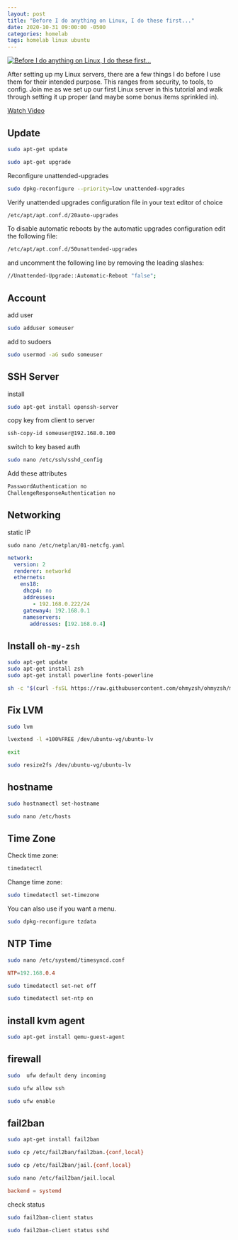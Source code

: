 ```yaml
---
layout: post
title: "Before I do anything on Linux, I do these first..."
date: 2020-10-31 09:00:00 -0500
categories: homelab
tags: homelab linux ubuntu
---
```


[![Before I do anything on Linux, I do these first...](https://img.youtube.com/vi/ZsjK4VDopiE/0.jpg)](https://www.youtube.com/watch?v=ZsjK4VDopiE "Before I do anything on Linux, I do these first...")

After setting up my Linux servers, there are a few things I do before I use them for their intended purpose.  This ranges from security, to tools, to config.  Join me as we set up our first Linux server in this tutorial and walk through setting it up proper (and maybe some bonus items sprinkled in).

[Watch Video](https://www.youtube.com/watch?v=ZsjK4VDopiE)

## Update

```bash
sudo apt-get update

sudo apt-get upgrade
```

Reconfigure unattended-upgrades

```bash
sudo dpkg-reconfigure --priority=low unattended-upgrades
```

Verify unattended upgrades configuration file in your text editor of choice

```bash
/etc/apt/apt.conf.d/20auto-upgrades
```

To disable automatic reboots by the automatic upgrades configuration edit the following file:

```bash
/etc/apt/apt.conf.d/50unattended-upgrades
```

and uncomment the following line by removing the leading slashes:

```bash
//Unattended-Upgrade::Automatic-Reboot "false";
```

## Account

add user

```bash
sudo adduser someuser
```

add to sudoers

```bash
sudo usermod -aG sudo someuser
```

## SSH Server

install

```bash
sudo apt-get install openssh-server
```

copy key from client to server

```bash
ssh-copy-id someuser@192.168.0.100
```

switch to key based auth

```bash
sudo nano /etc/ssh/sshd_config
```

Add these attributes

```bash
PasswordAuthentication no
ChallengeResponseAuthentication no
```

## Networking

static IP

`sudo nano /etc/netplan/01-netcfg.yaml`

```yml
network:
  version: 2
  renderer: networkd
  ethernets:
    ens18:
     dhcp4: no
     addresses:
        - 192.168.0.222/24
     gateway4: 192.168.0.1
     nameservers:
       addresses: [192.168.0.4]
```

## Install `oh-my-zsh`

```bash
sudo apt-get update
sudo apt-get install zsh
sudo apt-get install powerline fonts-powerline

sh -c "$(curl -fsSL https://raw.githubusercontent.com/ohmyzsh/ohmyzsh/master/tools/install.sh)"
```

## Fix LVM

```bash
sudo lvm
```

```bash
lvextend -l +100%FREE /dev/ubuntu-vg/ubuntu-lv
```

```bash
exit
```

```bash
sudo resize2fs /dev/ubuntu-vg/ubuntu-lv
```

## hostname

```bash
sudo hostnamectl set-hostname
```

```bash
sudo nano /etc/hosts
```

## Time Zone

Check time zone:

```bash
timedatectl
```

Change time zone:

```bash
sudo timedatectl set-timezone
```

You can also use if you want a menu.

```bash
sudo dpkg-reconfigure tzdata 
```

## NTP Time

```bash
sudo nano /etc/systemd/timesyncd.conf
```

```conf
NTP=192.168.0.4
```

```bash
sudo timedatectl set-net off
```

```bash
sudo timedatectl set-ntp on
```

## install kvm agent

```bash
sudo apt-get install qemu-guest-agent
```

## firewall

```bash
sudo  ufw default deny incoming
```

```bash
sudo ufw allow ssh
```

```bash
sudo ufw enable
```

## fail2ban

```bash
sudo apt-get install fail2ban
```

```bash
sudo cp /etc/fail2ban/fail2ban.{conf,local}
```

```bash
sudo cp /etc/fail2ban/jail.{conf,local}
```

```bash
sudo nano /etc/fail2ban/jail.local
```

```conf
backend = systemd
```

check status

```bash
sudo fail2ban-client status
```

```bash
sudo fail2ban-client status sshd
```
